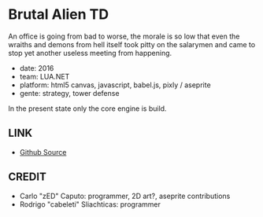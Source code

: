 Brutal Alien TD
===============

An office is going from bad to worse,
the morale is so low that even the wraiths and demons
from hell itself took pitty on the salarymen 
and came to stop yet another useless meeting from happening.

* date: 2016
* team: LUA.NET
* platform: html5 canvas, javascript, babel.js, pixly / aseprite
* gente: strategy, tower defense

In the present state only the core engine is build.

LINK
----
* [Github Source](https://github.com/pseudogames/brutaltd)

CREDIT
------
* Carlo "zED" Caputo: programmer, 2D art?, aseprite contributions
* Rodrigo "cabeleti" Sliachticas: programmer

